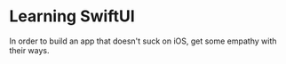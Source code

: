 # Learning SwiftUI
In order to build an app that doesn't suck on iOS, get some empathy with
their ways.
